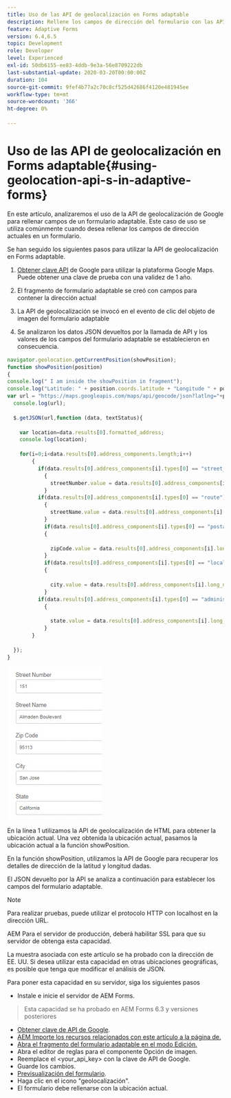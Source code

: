 ```yaml
---
title: Uso de las API de geolocalización en Forms adaptable
description: Rellene los campos de dirección del formulario con las API de geolocalización
feature: Adaptive Forms
version: 6.4,6.5
topic: Development
role: Developer
level: Experienced
exl-id: 50db6155-ee83-4ddb-9e3a-56e8709222db
last-substantial-update: 2020-03-20T00:00:00Z
duration: 104
source-git-commit: 9fef4b77a2c70c8cf525d42686f4120e481945ee
workflow-type: tm+mt
source-wordcount: '366'
ht-degree: 0%

---
```


# Uso de las API de geolocalización en Forms adaptable{#using-geolocation-api-s-in-adaptive-forms}

En este artículo, analizaremos el uso de la API de geolocalización de Google para rellenar campos de un formulario adaptable. Este caso de uso se utiliza comúnmente cuando desea rellenar los campos de dirección actuales en un formulario.

Se han seguido los siguientes pasos para utilizar la API de geolocalización en Forms adaptable.

1. [Obtener clave API](https://developers.google.com/maps/documentation/javascript/get-api-key) de Google para utilizar la plataforma Google Maps. Puede obtener una clave de prueba con una validez de 1 año.

1. El fragmento de formulario adaptable se creó con campos para contener la dirección actual

1. La API de geolocalización se invocó en el evento de clic del objeto de imagen del formulario adaptable

1. Se analizaron los datos JSON devueltos por la llamada de API y los valores de los campos del formulario adaptable se establecieron en consecuencia.

```javascript
navigator.geolocation.getCurrentPosition(showPosition);
function showPosition(position) 
{
console.log(" I am inside the showPosition in fragment");
console.log("Latitude: " + position.coords.latitude + "Longitude " + position.coords.longitude);
var url = "https://maps.googleapis.com/maps/api/geocode/json?latlng="+position.coords.latitude+","+position.coords.longitude+"&key=<your_api_key>";
  console.log(url);
  
  $.getJSON(url,function (data, textStatus){
    
    var location=data.results[0].formatted_address;
    console.log(location);
    
    for(i=0;i<data.results[0].address_components.length;i++)
        {
          if(data.results[0].address_components[i].types[0] == "street_number")
            {
              streetNumber.value = data.results[0].address_components[i].long_name;
            }
          if(data.results[0].address_components[i].types[0] == "route")
            {
              streetName.value = data.results[0].address_components[i].long_name;
            }
            if(data.results[0].address_components[i].types[0] == "postal_code")
            {
              
              zipCode.value = data.results[0].address_components[i].long_name;
            }
            if(data.results[0].address_components[i].types[0] == "locality")
            {
              
              city.value = data.results[0].address_components[i].long_name;
            }
          if(data.results[0].address_components[i].types[0] == "administrative_area_level_1")
            {
              
              state.value = data.results[0].address_components[i].long_name;
            }
        }
    
  });
}
```

![Los campos se rellenan con la API de geolocalización](assets/capture-4.gif)

En la línea 1 utilizamos la API de geolocalización de HTML para obtener la ubicación actual. Una vez obtenida la ubicación actual, pasamos la ubicación actual a la función showPosition.

En la función showPosition, utilizamos la API de Google para recuperar los detalles de dirección de la latitud y longitud dadas.

El JSON devuelto por la API se analiza a continuación para establecer los campos del formulario adaptable.

>[!NOTE]
>
>Para realizar pruebas, puede utilizar el protocolo HTTP con localhost en la dirección URL.
>
>AEM Para el servidor de producción, deberá habilitar SSL para que su servidor de obtenga esta capacidad.
>
>La muestra asociada con este artículo se ha probado con la dirección de EE. UU. Si desea utilizar esta capacidad en otras ubicaciones geográficas, es posible que tenga que modificar el análisis de JSON.

Para poner esta capacidad en su servidor, siga los siguientes pasos

* Instale e inicie el servidor de AEM Forms.
> Esta capacidad se ha probado en AEM Forms 6.3 y versiones posteriores
* [Obtener clave de API de Google](https://developers.google.com/maps/documentation/javascript/get-api-key).
* [AEM Importe los recursos relacionados con este artículo a la página de.](assets/geolocationapi.zip)
* [Abra el fragmento del formulario adaptable en el modo Edición.](http://localhost:4502/editor.html/content/forms/af/currentaddressfragment.html)
* Abra el editor de reglas para el componente Opción de imagen.
* Reemplace el &lt;your_api_key> con la clave de API de Google.
* Guarde los cambios.
* [Previsualización del formulario](http://localhost:4502/content/dam/formsanddocuments/currentaddressfragment/jcr:content?wcmmode=disabled).
* Haga clic en el icono &quot;geolocalización&quot;.
* El formulario debe rellenarse con la ubicación actual.
